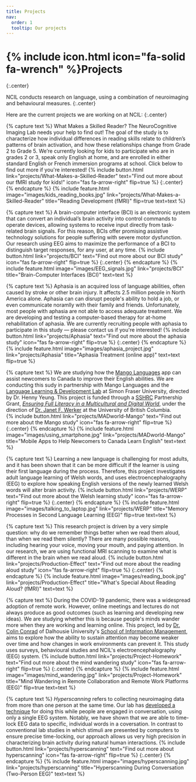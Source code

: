 ```yaml
---
title: Projects
nav:
  order: 1
  tooltip: Our projects
---
```


# {% include icon.html icon="fa-solid fa-wrench" %}Projects
{:.center}

NCIL conducts research on language, using a combination of neuroimaging and behavioural measures. 
{:.center}

Here are the current projects we are working on at NCIL:
{:.center}


{% capture text %}
What Makes a Skilled Reader? The NeuroCognitive Imaging Lab needs your help to find out! The goal of the study is to characterize how individual differences in reading skills relate to children’s patterns of brain activation, and how these relationships change from Grade 2 to Grade 5. We’re currently looking for kids to participate who are in grades 2 or 3, speak only English at home, and are enrolled in either standard English or French immersion programs at school. Click below to find out more if you're interested!
{%
  include button.html
  link="projects/What-Makes-a-Skilled-Reader"
  text="Find out more about our fMRI study for kids!"
  icon="fas fa-arrow-right"
  flip=true
%}
{:.center}
{% endcapture %}
{%
  include feature.html
  image="images/kids_reading_books.jpg"
  link="projects/What-Makes-a-Skilled-Reader"
  title="Reading Development (fMRI)"
  flip=true
  text=text
%}

{% capture text %}
A brain-computer interface (BCI) is an electronic system that can convert an individual’s brain activity into control commands to operate devices, allowing systems to receive input directly from task-related brain signals. For this reason, BCIs offer promising assistive technology solutions for people suffering with severe motor dysfunction. Our research using EEG aims to maximize the performance of a BCI to distinguish target responses, for any user, at any time. 
{%
  include button.html
  link="projects/BCI"
  text="Find out more about our BCI study"
  icon="fas fa-arrow-right"
  flip=true
%}
{:.center}
{% endcapture %}
{%
  include feature.html
  image="images/EEG_signals.jpg"
  link="projects/BCI"
  title="Brain-Computer Interfaces (BCI)"
  text=text
%}


{% capture text %}
Aphasia is an acquired loss of language abilities, often caused by stroke or other brain injury. It affects 2.5 million people in North America alone. Aphasia can can disrupt people's ability to hold a job, or even communicate noramlly with their family and friends. Unfortunately, most people with aphasia are not able to access adequate treatment. We are developing and testing a computer-based therapy for at-home rehabilitation of aphasia. We are currently recruiting people with aphasia to participate in this study — please contact us if you're interested!
{%
  include button.html
  link="projects/Aphasia"
  text="Find out more about the aphasia study"
  icon="fas fa-arrow-right"
  flip=true
%}
{:.center}
{% endcapture %}
{%
  include feature.html
  image="images/aphasia_project.jpg"
  link="projects/Aphasia"
  title="Aphasia Treatment (online app)"
  text=text
  flip=true
%}


{% capture text %}
We are studying how the [Mango Languages](https://mangolanguages.com) app can assist newcomers to Canada to improve their English abilities. We are conducting this sudy in partnership with Mango Languages and the [Language Learning & Development Lab](https://www.sfu.ca/langdev.html) at Simon Fraser University, directed by Dr. Henny Yeung. This project is funded through a [SSHRC](https://www.sshrc-crsh.gc.ca/home-accueil-eng.aspx) Partnership Grant, [_Ensuring Full Literacy in a Multicultural and Digital World_](https://ensuringliteracy.ca), under the direction of [Dr. Janet F. Werker](https://psych.ubc.ca/profile/janet-werker/) at the University of British Columbia.   
{%
  include button.html
  link="projects/MADworld-Mango"
  text="Find out more about the Mango study"
  icon="fas fa-arrow-right"
  flip=true
%}
{:.center}
{% endcapture %}
{%
  include feature.html
  image="images/using_smartphone.jpg"
  link="projects/MADworld-Mango"
  title="Mobile Apps to Help Newcomers to Canada Learn English"
  text=text
%}


{% capture text %}
Learning a new language is challenging for most adults, and it has been shown that it can be more difficult if the learner is using their first language during the process. Therefore, this project investigates adult language learning of Welsh words, and uses electroencephalography (EEG) to explore how speaking English versions of the newly learned Welsh words will alter brain activity. 
{%
  include button.html
  link="projects/WERP"
  text="Find out more about the Welsh learning study"
  icon="fas fa-arrow-right"
  flip=true
%}
{:.center}
{% endcapture %}
{%
  include feature.html
  image="images/talking_to_laptop.jpg"
  link="projects/WERP"
  title="Memory Processes in Second Language Learning (EEG)"
  flip=true
  text=text
%}


{% capture text %}
This research project is driven by a very simple question: why do we remember things better when we read them aloud, than when we read them silently? There are many possible reasons, including hearing your voice, moving your mouth, and paying attention. In our research, we are using functional MRI scanning to examine what is different in the brain when we read aloud. 
{%
  include button.html
  link="projects/Production-Effect"
  text="Find out more about the reading aloud study"
  icon="fas fa-arrow-right"
  flip=true
%}
{:.center}
{% endcapture %}
{%
  include feature.html
  image="images/reading_book.jpg"
  link="projects/Production-Effect"
  title="What's Special About Reading Aloud? (fMRI)"
  text=text
%}


{% capture text %}
During the COVID-19 pandemic, there was a widespread adoption of remote work. However, online meetings and lectures do not always produce as good outcomes (such as learning and developing new ideas). We are studying whether this is because people's minds wander more when they are working and learning online. This project, led by [Dr. Colin Conrad](https://www.dal.ca/faculty/management/school-of-information-management/faculty-staff/faculty/colin-conrad.html) of Dalhousie University's [School of Information Management](https://www.dal.ca/faculty/management/school-of-information-management.html), aims to explore how the ability to sustain attention may become weaker over time and how changes in work environments can prevent it. This study uses surveys, behavioural studies and NCIL's electroencephalography (EEG) system.
{%
  include button.html
  link="projects/Project-Homework"
  text="Find out more about the mind wandering study"
  icon="fas fa-arrow-right"
  flip=true
%}
{:.center}
{% endcapture %}
{%
  include feature.html
  image="images/mind_wandering.jpg"
  link="projects/Project-Homework"
  title="Mind Wandering in Remote Collaboration and Remote Work Platforms (EEG)"
  flip=true
  text=text
%}


{% capture text %}
_Hyperscanning_ refers to collecting neuroimaging data from more than one person at the same time. Our lab has [developed a technique](https://doi.org/10.1016/j.mex.2023.102019) for doing this while people are engaged in conversation, using only a single EEG system. Notably, we have shown that we are able to time-lock EEG data to specific, individual words in a coversation. In contrast to conventional lab studies in which stimuli are presented by computers to ensure precise time-locking, our approach allows us very high precision in characterizing brain activity during natural human interactions. 
{%
  include button.html
  link="projects/hyperscanning"
  text="Find out more about hyperscanning"
  icon="fas fa-arrow-right"
  flip=true
%}
{:.center}
{% endcapture %}
{%
  include feature.html
  image="images/hyperscanning.jpg"
  link="projects/hyperscanning"
  title="Hyperscanning During Conversation (Two-Person EEG)"
  text=text
%}

